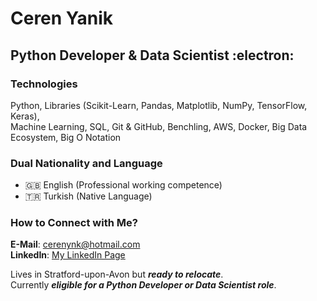 # Ceren Yanik
## Python Developer & Data Scientist :electron: 

### Technologies
Python, Libraries (Scikit-Learn, Pandas, Matplotlib, NumPy, TensorFlow, Keras),  
Machine Learning, SQL, Git & GitHub, Benchling, AWS, Docker, Big Data Ecosystem, Big O Notation

### Dual Nationality and Language
- :uk: English (Professional working competence)
- :tr: Turkish (Native Language)

### How to Connect with Me?
**E-Mail**: cerenynk@hotmail.com  
**LinkedIn**: [My LinkedIn Page](https://www.linkedin.com/in/ceren-yanik/?locale=en_US)

Lives in Stratford-upon-Avon but ***ready to relocate***.  
Currently ***eligible for a Python Developer or Data Scientist role***.  

<!-- This content will not appear in the rendered Markdown -->

